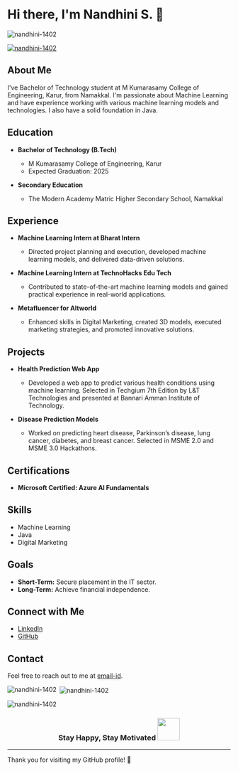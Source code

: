 # Hi there, I'm Nandhini S. 👋
<p align="left"> <img src="https://komarev.com/ghpvc/?username=nandhini-1402&label=Profile%20views&color=0e75b6&style=flat" alt="nandhini-1402" /> </p>

<p align="left"> <a href="https://github.com/ryo-ma/github-profile-trophy"><img src="https://github-profile-trophy.vercel.app/?username=nandhini-1402" alt="nandhini-1402" /></a> </p>


## About Me

I've Bachelor of Technology student at M Kumarasamy College of Engineering, Karur, from Namakkal. I'm passionate about Machine Learning and have experience working with various machine learning models and technologies. I also have a solid foundation in Java.

## Education

- **Bachelor of Technology (B.Tech)**
  - M Kumarasamy College of Engineering, Karur
  - Expected Graduation: 2025

- **Secondary Education**
  - The Modern Academy Matric Higher Secondary School, Namakkal

## Experience

- **Machine Learning Intern at Bharat Intern**
  - Directed project planning and execution, developed machine learning models, and delivered data-driven solutions.

- **Machine Learning Intern at TechnoHacks Edu Tech**
  - Contributed to state-of-the-art machine learning models and gained practical experience in real-world applications.

- **Metafluencer for Altworld**
  - Enhanced skills in Digital Marketing, created 3D models, executed marketing strategies, and promoted innovative solutions.

## Projects

- **Health Prediction Web App**
  - Developed a web app to predict various health conditions using machine learning. Selected in Techgium 7th Edition by L&T Technologies and presented at Bannari Amman Institute of Technology.

- **Disease Prediction Models**
  - Worked on predicting heart disease, Parkinson’s disease, lung cancer, diabetes, and breast cancer. Selected in MSME 2.0 and MSME 3.0 Hackathons.

## Certifications

- **Microsoft Certified: Azure AI Fundamentals**

## Skills

- Machine Learning
- Java
- Digital Marketing

## Goals

- **Short-Term:** Secure placement in the IT sector.
- **Long-Term:** Achieve financial independence.

## Connect with Me

- [LinkedIn](https://www.linkedin.com/in/nandhiniaiml)
- [GitHub](https://github.com/nandhini-1402)

## Contact

Feel free to reach out to me at [email-id](nandhinisarvanan142@gmail.com).
<p><img align="left" src="https://github-readme-stats.vercel.app/api/top-langs?username=nandhini-1402&show_icons=true&locale=en&layout=compact" alt="nandhini-1402" /></p>

<p>&nbsp;<img align="center" src="https://github-readme-stats.vercel.app/api?username=nandhini-1402&show_icons=true&locale=en" alt="nandhini-1402" /></p>

<p><img align="center" src="https://github-readme-streak-stats.herokuapp.com/?user=nandhini-1402&" alt="nandhini-1402" /></p>

<h3 style="text-align: center;">Stay Happy, Stay Motivated  <img style="height: 50px;" src="https://i.pinimg.com/originals/69/52/88/69528895726f32fc384babcde61a535a.gif" alt=""></h3>

---

Thank you for visiting my GitHub profile! 🚀
